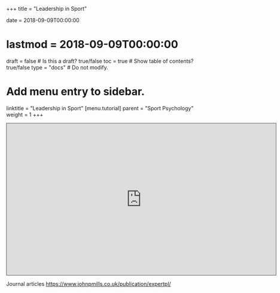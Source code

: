 +++
title = "Leadership in Sport"

date = 2018-09-09T00:00:00
# lastmod = 2018-09-09T00:00:00

draft = false  # Is this a draft? true/false
toc = true  # Show table of contents? true/false
type = "docs"  # Do not modify.

# Add menu entry to sidebar.
linktitle = "Leadership in Sport"
[menu.tutorial]
  parent = "Sport Psychology"
  weight = 1
+++

<iframe src="https://panopto.essex.ac.uk/Panopto/Pages/Embed.aspx?id=7c9952fd-b443-4b09-99df-ab530045b1b7&v=1" width="720" height="405" style="padding: 0px; border: 1px solid #464646;" frameborder="0" allowfullscreen allow="autoplay"></iframe>

Journal articles
https://www.johnpmills.co.uk/publication/expertpl/
